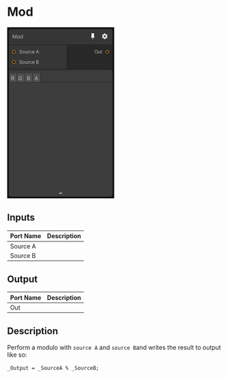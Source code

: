 # Mod
![Mixture.ModNode](../../images/Mixture.ModNode.png)
## Inputs
Port Name | Description
--- | ---
Source A | 
Source B | 

## Output
Port Name | Description
--- | ---
Out | 

## Description
Perform a modulo with `source A` and `source B`and writes the result to output like so:
```
_Output = _SourceA % _SourceB;
```


